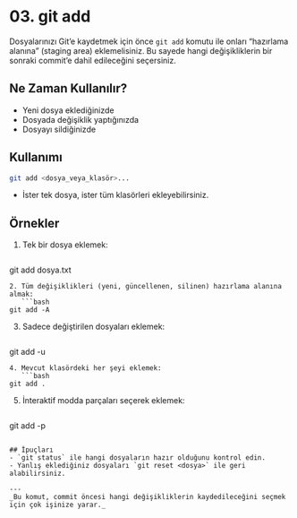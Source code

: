 # 03. git add

Dosyalarınızı Git’e kaydetmek için önce `git add` komutu ile onları “hazırlama alanına” (staging area) eklemelisiniz. Bu sayede hangi değişikliklerin bir sonraki commit’e dahil edileceğini seçersiniz.

## Ne Zaman Kullanılır?
- Yeni dosya eklediğinizde
- Dosyada değişiklik yaptığınızda
- Dosyayı sildiğinizde

## Kullanımı
```bash
git add <dosya_veya_klasör>...
```
- İster tek dosya, ister tüm klasörleri ekleyebilirsiniz.

## Örnekler
1. Tek bir dosya eklemek:
   ```bash
git add dosya.txt
```
2. Tüm değişiklikleri (yeni, güncellenen, silinen) hazırlama alanına almak:
   ```bash
git add -A
```
3. Sadece değiştirilen dosyaları eklemek:
   ```bash
git add -u
```
4. Mevcut klasördeki her şeyi eklemek:
   ```bash
git add .
```
5. İnteraktif modda parçaları seçerek eklemek:
   ```bash
git add -p
```

## İpuçları
- `git status` ile hangi dosyaların hazır olduğunu kontrol edin.
- Yanlış eklediğiniz dosyaları `git reset <dosya>` ile geri alabilirsiniz.

---
_Bu komut, commit öncesi hangi değişikliklerin kaydedileceğini seçmek için çok işinize yarar._

